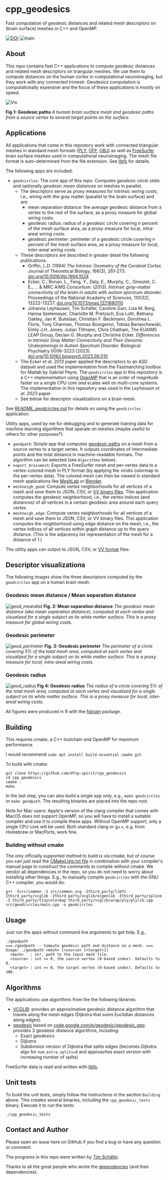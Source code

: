 # cpp_geodesics
Fast computation of geodesic distances and related mesh descriptors on (brain surface) meshes in C++ and OpenMP.



[![DOI](https://zenodo.org/badge/DOI/10.5281/zenodo.8090921.svg)](https://doi.org/10.5281/zenodo.8090921)
![main](https://github.com/dfsp-spirit/cpp_geodesics/actions/workflows/tests.yml/badge.svg?branch=main)



## About

This repo contains fast C++ applications to compute geodesic distances and related mesh descriptors on triangular meshes. We use them to compute distances on the human cortex in computational neuroimaging, but they work with any connected trimesh. Geodesics computation is computationally expensive and the focus of these applications is mostly on speed.

![Vis](web/fsbrain_geodesic_paths.jpg?raw=true "Geodesic paths on a human brain template. Visualization created with the fsbrain R package.")

**Fig 1: Geodesic paths** *A human brain surface mesh and geodesic paths from a source vertex to several target points on the surface.*


## Applications

All applications that come in this repostory work with connected triangular meshes in standard mesh formats ([PLY](https://en.wikipedia.org/wiki/PLY_(file_format)), [OFF](https://en.wikipedia.org/wiki/OFF_(file_format)), [OBJ](https://de.wikipedia.org/wiki/Wavefront_OBJ)) as well as [FreeSurfer](https://freesurfer.net/) brain surface meshes used in computational neuroimaging. The mesh file format is auto-determined from the file extension. See [libfs](https://github.com/dfsp-spirit/libfs) for details.

The following apps are included:

* `geodcircles`: The core app of this repo. Computes *geodesic circle stats* and optionally *geodesic mean distances* on meshes in parallel.
    * The descriptors serve as proxy measures for *intrinsic wiring costs*, i.e., wiring with the gray matter (parallel to the brain surface) and are:
      - mean separation distance: the average geodesic distance from a vertex to the rest of the surface, as a proxy measure for global wiring costs.
      - geodesic radius: radius of a geodesic circle covering *n* percent of the mesh surface area, as a proxy measure for local, intra-areal wiring costs.
      - geodesic perimeter: perimeter of a geodesic circle covering *n* percent of the mesh surface area, as a proxy measure for local, inter-areal wiring costs.
    * These descriptors are described in greater detail the following publications:
      - Griffin, L.D. (1994) *The Intrinsic Geometry of the Cerebral Cortex.* Journal of Theoretical Biology, 166(3), 261-273. [doi.org/10.1006/jtbi.1994.1024](https://doi.org/10.1006/jtbi.1994.1024)
      - Ecker, C., Ronan, L., Feng, Y., Daly, E., Murphy, C., Ginestet, C. E., ... & MRC AIMS Consortium. (2013). *Intrinsic gray-matter connectivity of the brain in adults with autism spectrum disorder.* Proceedings of the National Academy of Sciences, 110(32), 13222-13227. [doi.org/10.1073/pnas.1221880110 ](https://doi.org/10.1073/pnas.1221880110)
      - Johanna Leyhausen, Tim Schäfer, Caroline Gurr, Lisa M. Berg, Hanna Seelemeyer, Charlotte M. Pretzsch, Eva Loth, Bethany Oakley, Jan K. Buitelaar, Christian F. Beckmann, Dorothea L. Floris, Tony Charman, Thomas Bourgeron, Tobias Banaschewski, Emily J.H. Jones, Julian Tillmann, Chris Chatham, The EUAIMS LEAP Group, Declan G. Murphy and Christine Ecker. *Differences in Intrinsic Gray Matter Connectivity and Their Genomic Underpinnings in Autism Spectrum Disorder.* Biological Psychiatry 0006-3223 (2023). [doi.org/10.1016/j.biopsych.2023.06.010](https://doi.org/10.1016/j.biopsych.2023.06.010)
    *  The *Ecker et al. 2013* paper applied the descriptors to an ASD dataset and used the implementation from the Fastmarching toolbox for Matlab by Gabriel Peyre. The `geodcircles` app in this repository is a C++ implementation using [OpenMP](https://www.openmp.org/) that is an order of magnitude faster on a single CPU core *and* scales well on multi-core systems. The implementation in this repository was used in the *Leyhausen et al. 2023* paper.
    *  See below for descriptor visualizations on a brain mesh.

See [README_geodcircles.md](./README_geodcircles.md) for details on using the `geodcircles` application.

Utility apps, used by me for debugging and to generate training data for machine learning algorithms that operate on meshes (maybe useful to others for other purposes?):

* `geodpath`: Simple app that computes [geodesic paths](https://en.wikipedia.org/wiki/Geodesic) on a mesh from a source vertex to a target vertex. It outputs coordinates of intermediate points and the total distance in machine-readable formats. The algorithm can be selected (see `Algorithms` below).
* `export_brainmesh`: Exports a FreeSurfer mesh and per-vertex data to a vertex-colored mesh in PLY format (by applying the viridis colormap to the per-vertex data). The colored mesh can then be viewed in standard mesh applications like [MeshLab](https://www.meshlab.net/) or [Blender](https://www.blender.org/).
* `meshneigh_geod`: Compute vertex neighborhoods for all vertices of a mesh and save them to JSON, CSV, or [VV binary files](./vv_format.md). This application computes the geodesic neighborhood, i.e., the vertex indices (and distances) of all vertices in a certain geodesic area around each query vertex.
* `meshneigh_edge`: Compute vertex neighborhoods for all vertices of a mesh and save them to JSON, CSV, or VV binary files. This application computes the neighborhood using edge distance on the mesh, i.e., the vertex indices of all vertices within graph distance up to the query distance. (This is the adjacency list representation of the mesh for a distance of 1.)

The utility apps can output to JSON, CSV, or [VV format](./vv_format.md) files.


## Descriptor visualizations

The following images show the three descriptors computed by the `geodcircles` app on a human brain mesh:


### Geodesic mean distance / Mean separation distance

![geod_meandist](web/geod_meandist.png?raw=true "Geodesic mean distance from each vertex to all others.")
**Fig. 2: Mean separation distance** *The geodesic mean distance (aka mean separation distance), computed at each vertex and visualized for a single subject on its white matter surface. This is a proxy measure for global wiring costs.*

### Geodesic perimeter

![geod_perimeter](web/geod_perimeter.png?raw=true "Geodesic perimeter.")
**Fig. 3: Geodesic perimeter** *The perimeter of a circle covering 5% of the total mesh area, computed at each vertex and visualized for a single subject on its white matter surface. This is a proxy measure for local, intra-areal wiring costs.*

### Geodesic radius

![geod_radius](web/geod_radius.png?raw=true "Geodesic radius.")
**Fig 4: Geodesic radius** *The radius of a circle covering 5% of the total mesh area, computed at each vertex and visualized for a single subject on its white matter surface. This is a proxy measure for local, inter-areal wiring costs.*

All figures were produced in R with the [fsbrain](http://github.com/dfsp-spirit/fsbrain) package.

## Building

This requires cmake, a C++ toolchain and OpenMP for maximum performance.

I would recommend `sudo apt install build-essential cmake git`

To build with cmake:

```shell
git clone https://github.com/dfsp-spirit/cpp_geodesics
cd cpp_geodesics
cmake .
make
```

In the last step, you can also build a single app only, e.g., `make geodcircles` or `make geodpath`. The resulting binaries are placed into the repo root.

Note for Mac users: Apple's version of the clang compiler that comes with MacOS does not support OpenMP, so you will have to install a suitable compiler and use it to compile these apps. Without OpenMP support, only a single CPU core will be used. Both standard clang or g++, e.g. from Homebrew or MacPorts, work fine.


### Building without cmake

The only officially supported method to build is via cmake, but of course you can just read the [CMakeLists.txt file](./CMakeLists.txt) in combination with your compiler's manual page to construct the commands to compile without cmake. We vendor all dependencies in the repo, so you do not need to worry about installing other things. E.g., to manually compile `geodcircles` with the GNU C++ compiler, you would do:

```shell
g++ -Isrc/common -I src/common_vcg -Ithird_party/libfs -Ithird_party/vcglib -Ithird_party/vcglib/eigenlib -Ithird_party/spline -I third_party/tinycolormap third_party/vcglib/wrap/ply/plylib.cpp src/geodcircles/main.cpp -o geodcircles
```

## Usage

Just run the apps without command line arguments to get help. E.g.,

```shell
./geodpath
===./geodpath -- Compute geodesic path and distance on a mesh. ===
Usage: ./geodpath <mesh> [<source> [<target>]]
  <mesh>   : str, path to the input mesh file.
  <source> : int >= 0, the source vertex (0-based index). Defaults to 0.
  <target> : int >= 0, the target vertex (0-based index). Defaults to 100.
```


## Algorithms

The applications use algorithms from the the following libraries:

* [VCGLIB](http://vcg.isti.cnr.it/vcglib/): provides an approximative geodesic distance algorithm that travels along the mesh edges (Dijkstra that sums Euclidian distances along edges).
* [geodesic](https://github.com/mojocorp/geodesic/) based on [code.google.com/p/geodesic/geodesic_geo](http://code.google.com/p/geodesic/geodesic_geo): provides 3 geodesic distance algorithms, including:
    - Exact geodesics
    - Dijkstra
    - Subdivision version of Dijkstra that splits edges (becomes Dijkstra algo for `num_extra_splits=0` and approaches exact version with increasing number of splits)

FreeSurfer data is read and written with [libfs](https://github.com/dfsp-spirit/libfs).


## Unit tests

To build the unit tests, simply follow the instructions in the section `Building` above. This creates several binaries, including the `cpp_geodesic_tests` binary. Execute it to run the tests:

```shell
./cpp_geodesic_tests
```


## Contact and Author

Please open an issue here on GitHub if you find a bug or have any question or comment.

The programs in this repo were written by [Tim Schäfer](https://ts.rcmd.org).

Thanks to all the great people who wrote the [dependencies](./third_party/) (and their dependencies).
